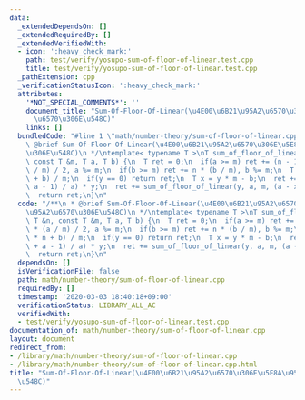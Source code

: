 ```yaml
---
data:
  _extendedDependsOn: []
  _extendedRequiredBy: []
  _extendedVerifiedWith:
  - icon: ':heavy_check_mark:'
    path: test/verify/yosupo-sum-of-floor-of-linear.test.cpp
    title: test/verify/yosupo-sum-of-floor-of-linear.test.cpp
  _pathExtension: cpp
  _verificationStatusIcon: ':heavy_check_mark:'
  attributes:
    '*NOT_SPECIAL_COMMENTS*': ''
    document_title: "Sum-Of-Floor-Of-Linear(\u4E00\u6B21\u95A2\u6570\u306E\u5E8A\u95A2\
      \u6570\u306E\u548C)"
    links: []
  bundledCode: "#line 1 \"math/number-theory/sum-of-floor-of-linear.cpp\"\n/**\n *\
    \ @brief Sum-Of-Floor-Of-Linear(\u4E00\u6B21\u95A2\u6570\u306E\u5E8A\u95A2\u6570\
    \u306E\u548C)\n */\ntemplate< typename T >\nT sum_of_floor_of_linear(const T &n,\
    \ const T &m, T a, T b) {\n  T ret = 0;\n  if(a >= m) ret += (n - 1) * n * (a\
    \ / m) / 2, a %= m;\n  if(b >= m) ret += n * (b / m), b %= m;\n  T y = (a * n\
    \ + b) / m;\n  if(y == 0) return ret;\n  T x = y * m - b;\n  ret += (n - (x +\
    \ a - 1) / a) * y;\n  ret += sum_of_floor_of_linear(y, a, m, (a - x % a) % a);\n\
    \  return ret;\n}\n"
  code: "/**\n * @brief Sum-Of-Floor-Of-Linear(\u4E00\u6B21\u95A2\u6570\u306E\u5E8A\
    \u95A2\u6570\u306E\u548C)\n */\ntemplate< typename T >\nT sum_of_floor_of_linear(const\
    \ T &n, const T &m, T a, T b) {\n  T ret = 0;\n  if(a >= m) ret += (n - 1) * n\
    \ * (a / m) / 2, a %= m;\n  if(b >= m) ret += n * (b / m), b %= m;\n  T y = (a\
    \ * n + b) / m;\n  if(y == 0) return ret;\n  T x = y * m - b;\n  ret += (n - (x\
    \ + a - 1) / a) * y;\n  ret += sum_of_floor_of_linear(y, a, m, (a - x % a) % a);\n\
    \  return ret;\n}\n"
  dependsOn: []
  isVerificationFile: false
  path: math/number-theory/sum-of-floor-of-linear.cpp
  requiredBy: []
  timestamp: '2020-03-03 18:40:18+09:00'
  verificationStatus: LIBRARY_ALL_AC
  verifiedWith:
  - test/verify/yosupo-sum-of-floor-of-linear.test.cpp
documentation_of: math/number-theory/sum-of-floor-of-linear.cpp
layout: document
redirect_from:
- /library/math/number-theory/sum-of-floor-of-linear.cpp
- /library/math/number-theory/sum-of-floor-of-linear.cpp.html
title: "Sum-Of-Floor-Of-Linear(\u4E00\u6B21\u95A2\u6570\u306E\u5E8A\u95A2\u6570\u306E\
  \u548C)"
---
```

